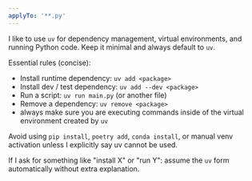 ```yaml
---
applyTo: '**.py'
---
```

I like to use `uv` for dependency management, virtual environments, and running Python code. Keep it minimal and always default to `uv`.

Essential rules (concise):
- Install runtime dependency: `uv add <package>`
- Install dev / test dependency: `uv add --dev <package>`
- Run a script: `uv run main.py` (or another file)
- Remove a dependency: `uv remove <package>`
- always make sure you are executing commands inside of the virtual environment created by `uv`

Avoid using `pip install`, `poetry add`, `conda install`, or manual venv activation unless I explicitly say uv cannot be used.

If I ask for something like "install X" or "run Y": assume the `uv` form automatically without extra explanation.
